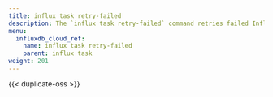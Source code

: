 ```yaml
---
title: influx task retry-failed
description: The `influx task retry-failed` command retries failed InfluxDB task runs.
menu:
  influxdb_cloud_ref:
    name: influx task retry-failed
    parent: influx task
weight: 201
---
```


{{< duplicate-oss >}}
